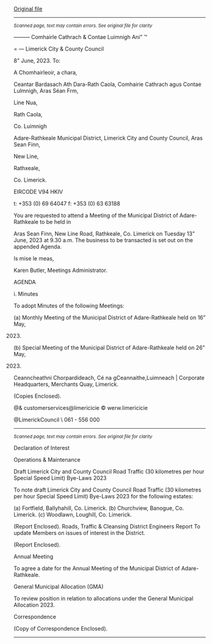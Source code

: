 [Original file](https://www.limerick.ie/sites/default/files/media/documents/2023-06/00-Agenda-Monthly-Meeting-of-Municipal-District-of-Adare-Rathkeale-13th%20June-2023.pdf)

---
*<small>Scanned page, text may contain errors. See original file for clarity</small>*  

—_—_— Comhairle Cathrach
& Contae Luimnigh
Ani” ™

= — Limerick City
& County Council

8" June, 2023.
To:

A Chomhairleoir, a chara,

Ceantar Bardasach Ath Dara-Rath Caola,
Comhairie Cathrach agus Contae Lulmnigh,
Aras Séan Frm,

Line Nua,

Rath Caola,

Co. Luimnigh

Adare-Rathkeale Municipal District,
Limerick City and County Council,
Aras Sean Finn,

New Line,

Rathxeale,

Co. Limerick.

EIRCODE V94 HKIV

t: +353 (0) 69 64047
f: +353 (0) 63 63188

You are requested to attend a Meeting of the Municipal District of Adare-Rathkeale to be held in

Aras Sean Finn, New Line Road, Rathkeale, Co. Limerick on Tuesday 13" June, 2023 at 9.30 a.m.
The business to be transacted is set out on the appended Agenda.

Is mise le meas,

Karen Butler,
Meetings Administrator.

AGENDA

i. Minutes

To adopt Minutes of the following Meetings:

(a) Monthly Meeting of the Municipal District of Adare-Rathkeale held on 16” May,

2023.

(b) Special Meeting of the Municipal District of Adare-Rathkeale held on 26" May,

2023.

Ceanncheathni Chorpardideach, Cé na gCeannaithe,Luimneach |
Corporate Headquarters, Merchants Quay, Limerick.

(Copies Enclosed).

@& customerservices@limericicie
© werw.limericicie

@LimerickCouncil
\ 061 - 556 000


---
*<small>Scanned page, text may contain errors. See original file for clarity</small>*  

Declaration of Interest

Operations & Maintenance

Draft Limerick City and County Council Road Traffic (30 kilometres per hour Special Speed
Limit) Bye-Laws 2023

To note draft Limerick City and County Council Road Traffic (30 kilometres per hour Special
Speed Limit) Bye-Laws 2023 for the following estates:

(a) Fortfield, Ballyhahill, Co. Limerick.
(b) Churchview, Banogue, Co. Limerick.
(c) Woodlawn, Loughill, Co. Limerick.

(Report Enclosed).
Roads, Traffic & Cleansing
District Engineers Report
To update Members on issues of interest in the District.

(Report Enclosed).

Annual Meeting

To agree a date for the Annual Meeting of the Municipal District of Adare-Rathkeale.

General Municipal Allocation (GMA)

To review position in relation to allocations under the General Municipal Allocation 2023.

Correspondence

(Copy of Correspondence Enclosed).


---
